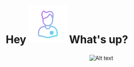 <h1 align="left" class="text-primary">Hey <img src = "./assets/wired-gradient-268-avatar-man-100px.gif" type="img/gif"> What's up?</h1>

###

<div align="center">
  
  ![Alt text](https://spotify-recently-played-readme.vercel.app/api?user=31x54yfwjyskrpwlnekk3565xt5u&width=300)
</div>
<!--
**oCt-raiN/oCt-raiN** is a ✨ _special_ ✨ repository because its `README.md` (this file) appears on your GitHub profile.

Here are some ideas to get you started:

- 🔭 I’m currently working on ...
- 🌱 I’m currently learning ...
- 👯 I’m looking to collaborate on ...
- 🤔 I’m looking for help with ...
- 💬 Ask me about ...
- 📫 How to reach me: ...
- 😄 Pronouns: ...
- ⚡ Fun fact: ...

- https://spotify-recently-played-readme.vercel.app/
-->
